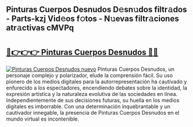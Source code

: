 ## Pinturas Cuerpos Desnudos D𝚎sn𝚞dos filtr𝚊dos - Parts-kzj Vid𝚎os f𝚘tos - N𝚞evas filtr𝚊ciones atr𝚊ctivas cMVPq

# <h2><a href="http://mb11vd.tromn.icu/?c=Pinturas+Cuerpos+Desnudos">🔗👉👉👉 Pinturas Cuerpos Desnudos 🔗🔗</a></h2>

[![Pinturas Cuerpos Desnudos nuevo](https://i.imgur.com/pEAQMta.gif)](http://mb11vd.tromn.icu/?c=Pinturas+Cuerpos+Desnudos)
Pinturas Cuerpos Desnudos, un personaje complejo y polarizador, elude la comprensión fácil. Su uso pionero de los medios digitales para la autorrepresentación ha cautivado y enfurecido a los espectadores, encendiendo debates sobre la identidad, la expresión artística y la naturaleza evolutiva de las sociedades en línea. Independientemente de sus decisiones futuras, su huella en los medios digitales es imborrable. Con una determinación inquebrantable y un cautivador innegable, la presencia de Pinturas Cuerpos Desnudos en el mundo virtual es incontenible.
